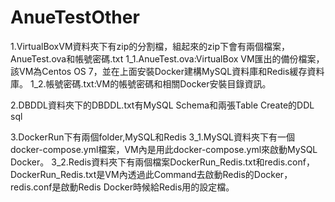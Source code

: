 # AnueTestOther

1.VirtualBoxVM資料夾下有zip的分割檔，組起來的zip下會有兩個檔案，AnueTest.ova和帳號密碼.txt
  1_1.AnueTest.ova:VirtualBox VM匯出的備份檔案，該VM為Centos OS 7，並在上面安裝Docker建構MySQL資料庫和Redis緩存資料庫。
  1_2.帳號密碼.txt:VM的帳號密碼和相關Docker安裝目錄資訊。

2.DBDDL資料夾下的DBDDL.txt有MySQL Schema和兩張Table Create的DDL sql

3.DockerRun下有兩個folder,MySQL和Redis
  3_1.MySQL資料夾下有一個docker-compose.yml檔案，VM內是用此docker-compose.yml來啟動MySQL Docker。
  3_2.Redis資料夾下有兩個檔案DockerRun_Redis.txt和redis.conf，DockerRun_Redis.txt是VM內透過此Command去啟動Redis的Docker，
      redis.conf是啟動Redis Docker時候給Redis用的設定檔。
